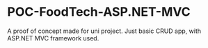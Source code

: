 # POC-FoodTech-ASP.NET-MVC
A proof of concept made for uni project. Just basic CRUD app, with ASP.NET MVC framework used. 
